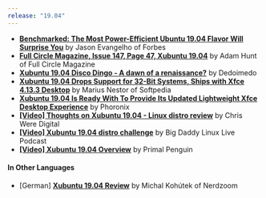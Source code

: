 ```yaml
---
release: "19.04"
---
```


- **[Benchmarked: The Most Power-Efficient Ubuntu 19.04 Flavor Will Surprise You](https://www.forbes.com/sites/jasonevangelho/2019/05/06/benchmarked-the-most-power-efficient-ubuntu-19-04-flavor-will-surprise-you/)** by Jason Evangelho of Forbes
- **[Full Circle Magazine, Issue 147, Page 47, Xubuntu 19.04](https://dl.fullcirclemagazine.org/issue147_en.pdf)** by Adam Hunt of Full Circle Magazine
- **[Xubuntu 19.04 Disco Dingo - A dawn of a renaissance?](https://www.dedoimedo.com/computers/xubuntu-disco.html)** by Dedoimedo
- **[Xubuntu 19.04 Drops Support for 32-Bit Systems, Ships with Xfce 4.13.3 Desktop](https://news.softpedia.com/news/xubuntu-19-04-drops-support-for-32-bit-images-ships-with-xfce-4-13-3-desktop-525752.shtml)** by Marius Nestor of Softpedia
- **[Xubuntu 19.04 Is Ready With To Provide Its Updated Lightweight Xfce Desktop Experience](https://www.phoronix.com/scan.php?page=news_item&px=Xubuntu-19.04-Changes)** by Phoronix
- **[\[Video\] Thoughts on Xubuntu 19.04 - Linux distro review](https://www.youtube.com/watch?v=jDn3OMNPEC4)** by Chris Were Digital
- **[\[Video\] Xubuntu 19.04 distro challenge](https://www.youtube.com/watch?v=hgLJL1OEaMg)** by Big Daddy Linux Live Podcast
- **[\[Video\] Xubuntu 19.04 Overview](https://www.youtube.com/watch?v=ohc3o-CXzKI)** by Primal Penguin

#### In Other Languages

- \[German\] **[Xubuntu 19.04 Review](https://nerdzoom.de/xubuntu-19-04-review/)** by Michal Kohútek of Nerdzoom
